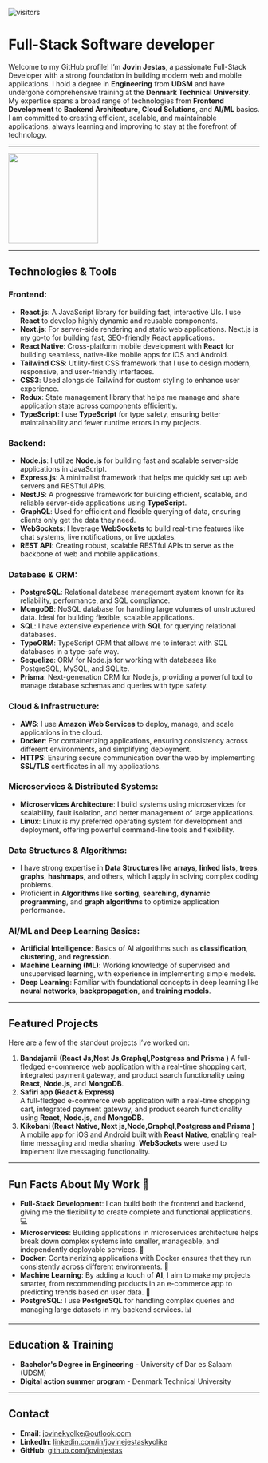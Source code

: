 ![visitors](https://visitor-badge.glitch.me/badge?page_id=page.id)

# Full-Stack Software developer

Welcome to my GitHub profile! I’m **Jovin Jestas**, a passionate Full-Stack Developer with a strong foundation in building modern web and mobile applications. I hold a degree in **Engineering** from **UDSM** and have undergone comprehensive training at the **Denmark Technical University**. My expertise spans a broad range of technologies from **Frontend Development** to **Backend Architecture**, **Cloud Solutions**, and **AI/ML** basics. I am committed to creating efficient, scalable, and maintainable applications, always learning and improving to stay at the forefront of technology.

---

<img height="180em" src="https://github-readme-stats.vercel.app/api?username=jestasjovin&show_icons=true&hide_border=true&&count_private=true&include_all_commits=true" />

---

## **Technologies & Tools**

### **Frontend:**
- **React.js**: A JavaScript library for building fast, interactive UIs. I use **React** to develop highly dynamic and reusable components.
- **Next.js**: For server-side rendering and static web applications. Next.js is my go-to for building fast, SEO-friendly React applications.
- **React Native**: Cross-platform mobile development with **React** for building seamless, native-like mobile apps for iOS and Android.
- **Tailwind CSS**: Utility-first CSS framework that I use to design modern, responsive, and user-friendly interfaces.
- **CSS3**: Used alongside Tailwind for custom styling to enhance user experience.
- **Redux**: State management library that helps me manage and share application state across components efficiently.
- **TypeScript**: I use **TypeScript** for type safety, ensuring better maintainability and fewer runtime errors in my projects.

### **Backend:**
- **Node.js**: I utilize **Node.js** for building fast and scalable server-side applications in JavaScript.
- **Express.js**: A minimalist framework that helps me quickly set up web servers and RESTful APIs.
- **NestJS**: A progressive framework for building efficient, scalable, and reliable server-side applications using **TypeScript**.
- **GraphQL**: Used for efficient and flexible querying of data, ensuring clients only get the data they need.
- **WebSockets**: I leverage **WebSockets** to build real-time features like chat systems, live notifications, or live updates.
- **REST API**: Creating robust, scalable RESTful APIs to serve as the backbone of web and mobile applications.

### **Database & ORM:**
- **PostgreSQL**: Relational database management system known for its reliability, performance, and SQL compliance.
- **MongoDB**: NoSQL database for handling large volumes of unstructured data. Ideal for building flexible, scalable applications.
- **SQL**: I have extensive experience with **SQL** for querying relational databases.
- **TypeORM**: TypeScript ORM that allows me to interact with SQL databases in a type-safe way.
- **Sequelize**: ORM for Node.js for working with databases like PostgreSQL, MySQL, and SQLite.
- **Prisma**: Next-generation ORM for Node.js, providing a powerful tool to manage database schemas and queries with type safety.

### **Cloud & Infrastructure:**
- **AWS**: I use **Amazon Web Services** to deploy, manage, and scale applications in the cloud.
- **Docker**: For containerizing applications, ensuring consistency across different environments, and simplifying deployment.
- **HTTPS**: Ensuring secure communication over the web by implementing **SSL/TLS** certificates in all my applications.

### **Microservices & Distributed Systems:**
- **Microservices Architecture**: I build systems using microservices for scalability, fault isolation, and better management of large applications.
- **Linux**: Linux is my preferred operating system for development and deployment, offering powerful command-line tools and flexibility.

### **Data Structures & Algorithms:**
- I have strong expertise in **Data Structures** like **arrays**, **linked lists**, **trees**, **graphs**, **hashmaps**, and others, which I apply in solving complex coding problems.
- Proficient in **Algorithms** like **sorting**, **searching**, **dynamic programming**, and **graph algorithms** to optimize application performance.

### **AI/ML and Deep Learning Basics:**
- **Artificial Intelligence**: Basics of AI algorithms such as **classification**, **clustering**, and **regression**.
- **Machine Learning (ML)**: Working knowledge of supervised and unsupervised learning, with experience in implementing simple models.
- **Deep Learning**: Familiar with foundational concepts in deep learning like **neural networks**, **backpropagation**, and **training models**.

---

## **Featured Projects**

Here are a few of the standout projects I’ve worked on:

1. **Bandajamii (React Js,Nest Js,Graphql,Postgress and Prisma )**
   A full-fledged e-commerce web application with a real-time shopping cart, integrated payment gateway, and product search functionality using **React**, **Node.js**, and **MongoDB**.
2. **Safiri app (React & Express)**  
   A full-fledged e-commerce web application with a real-time shopping cart, integrated payment gateway, and product search functionality using **React**, **Node.js**, and **MongoDB**.   
3. **Kikobani (React Native, Next js,Node,Graphql,Postgress and Prisma )**  
   A mobile app for iOS and Android built with **React Native**, enabling real-time messaging and media sharing. **WebSockets** were used to implement live messaging functionality.





---

## **Fun Facts About My Work** 🧠

- **Full-Stack Development**: I can build both the frontend and backend, giving me the flexibility to create complete and functional applications. 💻
- **Microservices**: Building applications in microservices architecture helps break down complex systems into smaller, manageable, and independently deployable services. 🔧
- **Docker**: Containerizing applications with Docker ensures that they run consistently across different environments. 🚢
- **Machine Learning**: By adding a touch of **AI**, I aim to make my projects smarter, from recommending products in an e-commerce app to predicting trends based on user data. 🤖
- **PostgreSQL**: I use **PostgreSQL** for handling complex queries and managing large datasets in my backend services. 📊

---

## **Education & Training**

- **Bachelor's Degree in Engineering** - University of Dar es Salaam (UDSM)
- **Digital action summer program** - Denmark Technical University

---

## **Contact**

- **Email**: jovinekyolke@outlook.com
- **LinkedIn**: [linkedin.com/in/jovinejestaskyolike](https://www.linkedin.com/in/jovinejestaskyolike2024)
- **GitHub**: [github.com/jovinjestas](https://github.com/jestasjovin)
